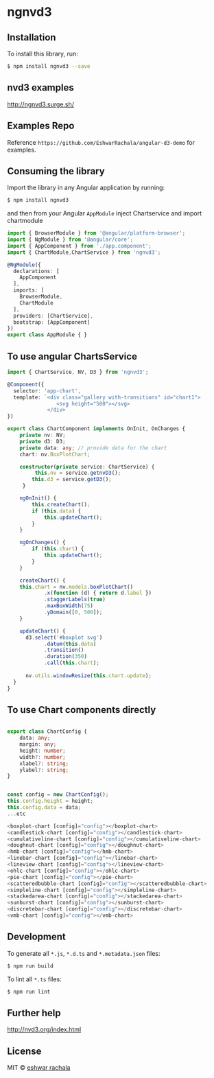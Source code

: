 # ngnvd3

## Installation

To install this library, run:

```bash
$ npm install ngnvd3 --save
```

## nvd3 examples 
http://ngnvd3.surge.sh/

## Examples Repo
Reference `https://github.com/EshwarRachala/angular-d3-demo` for examples.

## Consuming the library

Import the library in any Angular application by running:

```bash
$ npm install ngnvd3
```
and then from your Angular `AppModule` inject Chartservice and import chartmodule

```typescript
import { BrowserModule } from '@angular/platform-browser';
import { NgModule } from '@angular/core';
import { AppComponent } from './app.component';
import { ChartModule,ChartService } from 'ngnvd3';

@NgModule({
  declarations: [
    AppComponent
  ],
  imports: [
    BrowserModule,
    ChartModule
  ],
  providers: [ChartService],
  bootstrap: [AppComponent]
})
export class AppModule { }

```


## To use angular ChartsService 

```typescript
import { ChartService, NV, D3 } from 'ngnvd3';

@Component({
  selector: 'app-chart',
  template: `<div class="gallery with-transitions" id="chart1">
                <svg height="500"></svg>
             </div>`
})

export class ChartComponent implements OnInit, OnChanges {
    private nv: NV;
    private d3: D3;
    private data: any; // provide data for the chart 
    chart: nv.BoxPlotChart; 

    constructor(private service: ChartService) {
         this.nv = service.getnvD3();
        this.d3 = service.getD3();
     }

    ngOnInit() {
        this.createChart();
        if (this.data) {
            this.updateChart();
        }
    }

    ngOnChanges() {
        if (this.chart) {
            this.updateChart();
        }
    }

    createChart() {
    this.chart = nv.models.boxPlotChart()
            .x(function (d) { return d.label })
            .staggerLabels(true)
            .maxBoxWidth(75)
            .yDomain([0, 500]);
    }

    updateChart() {
      d3.select('#boxplot svg')
            .datum(this.data)
            .transition()
            .duration(350)
            .call(this.chart);
            
      nv.utils.windowResize(this.chart.update);
  }
}

```

## To use Chart components directly

```typescript

export class ChartConfig {
    data: any;
    margin: any;
    height: number;
    width?: number;
    xlabel?: string;
    ylabel?: string;
}


const config = new ChartConfig();
this.config.height = height;
this.config.data = data;
...etc

<boxplot-chart [config]="config"></boxplot-chart>
<candlestick-chart [config]="config"></candlestick-chart>
<cumulativeline-chart [config]="config"></cumulativeline-chart>
<doughnut-chart [config]="config"></doughnut-chart>
<hmb-chart [config]="config"></hmb-chart>
<linebar-chart [config]="config"></linebar-chart>
<lineview-chart [config]="config"></lineview-chart>
<ohlc-chart [config]="config"></ohlc-chart>
<pie-chart [config]="config"></pie-chart>
<scatteredbubble-chart [config]="config"></scatteredbubble-chart>
<simpleline-chart [config]="config"></simpleline-chart>
<stackedarea-chart [config]="config"></stackedarea-chart>
<sunburst-chart [config]="config"></sunburst-chart>
<discretebar-chart [config]="config"></discretebar-chart>
<vmb-chart [config]="config"></vmb-chart>

```

## Development

To generate all `*.js`, `*.d.ts` and `*.metadata.json` files:

```bash
$ npm run build
```

To lint all `*.ts` files:

```bash
$ npm run lint
```

## Further help

http://nvd3.org/index.html

## License

MIT © [eshwar rachala](mailto:eshwar.appdev@gmail.com)

